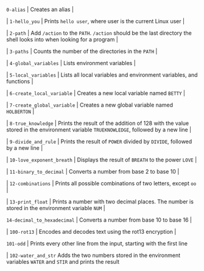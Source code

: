  `0-alias` | Creates an alias |

                

| `1-hello_you` | Prints `hello user`, where user is the current Linux user |

                

| `2-path` | Add `/action` to the `PATH`. `/action` should be the last directory the shell looks into when looking for a program |

                

| `3-paths` | Counts the number of the directories in the `PATH` |

                

| `4-global_variables` | Lists environment variables |

                

| `5-local_variables` | Lists all local variables and environment variables, and functions |

                

| `6-create_local_variable` | Creates a new local variable named `BETTY` |

                

| `7-create_global_variable` | Creates a new global variable named `HOLBERTON` |

                

| `8-true_knowledge` | Prints the result of the addition of 128 with the value stored in the environment variable `TRUEKNOWLEDGE`, followed by a new line |

                

| `9-divide_and_rule` | Prints the result of `POWER` divided by `DIVIDE`, followed by a new line |

                

| `10-love_exponent_breath` | Displays the result of `BREATH` to the power `LOVE` |

                

| `11-binary_to_decimal` | Converts a number from base 2 to base 10 |

                

| `12-combinations` | Prints all possible combinations of two letters, except `oo` |

                

| `13-print_float` | Prints a number with two decimal places. The number is stored in the environment variable `NUM` |

                
`14-decimal_to_hexadecimal` | Converts a number from base 10 to base 16 |

                

| `100-rot13` | Encodes and decodes text using the rot13 encryption |

                

 `101-odd` | Prints every other line from the input, starting with the first line <F11><F11><F11><F11>

                

| `102-water_and_str`  Adds the two numbers stored in the environment variables `WATER` and `STIR` and prints the result 
